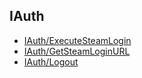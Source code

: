 ## IAuth

- [IAuth/ExecuteSteamLogin](IAuth/ExecuteSteamLogin.md)
- [IAuth/GetSteamLoginURL](IAuth/GetSteamLoginURL.md)
- [IAuth/Logout](IAuth/Logout.md)
